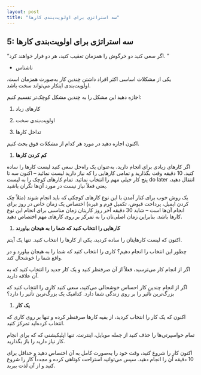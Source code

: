 ```yaml
---
layout: post
title: "سه استراتژی برای اولویت‌بندی کارها"
---
```


5: سه استراتژی برای اولویت‌بندی کارها
-------------------------------------

“اگر سعی کنید دو خرگوش را همزمان تعقیب کنید، هر دو فرار خواهند کرد. ”

-   ناشناس

یکی از مشکلات اساسی اکثر افراد داشتن چندین کار به‌صورت همزمان است.
اولویت‌بندی اینکار می‌تواند سخت باشد.

اجازه دهید این مشکل را به چندین مشکل کوچک‌تر تقسیم کنیم:

1.  کارهای زیاد

2.  اولویت‌بندی سخت

3.  تداخل کارها

اکنون اجازه دهید در مورد هر کدام از مشکلات فوق بحث کنیم.

1.  **کم کردن کارها**

اگر کارهای زیادی برای انجام دارید، به‌عنوان یک راه‌حل سعی کنید لیست
کارها را ساده کنید. 10 دقیقه وقت بگذارید و تمامی کارهایی را که نیاز
دارید لیست نمائید – اکنون سه تا پنج کار خیلی مهم را انتخاب نمائید. تمام
کارهای کوچک را به لیست do later انتقال دهید، یعنی فعلاً نیاز نیست در
مورد آن‌ها نگران باشید.

یک روش خوب برای کنار آمدن با این نوع کارهای کوچکی که باید انجام شوند
(مثلاً چک کردن ایمیل، پرداخت قبوض، تکمیل فرم و غیره) اختصاص یک زمان خاص
در روز برای انجام آن‌ها است – شاید 30 دقیقه آخر روز کاریتان زمان مناسبی
برای انجام این نوع کارها باشد. بنابراین زمان اصلی‌تان را به تمرکز بر روی
کارهای مهم اختصاص دهید.

1.  **کارهایی را انتخاب کنید که شما را به هیجان بیاورند**

اکنون که لیست کارهایتان را ساده کردید، یکی از کارها را انتخاب کنید. تنها
یک آیتم.

چطور این انتخاب را انجام دهیم؟ کاری را انتخاب کنید که شما را به هیجان
بیاورد و در واقع شما را خوشحال کند.

اگر از انجام کار می‌ترسید، فعلاً از آن صرفنظر کنید و یک کار جدید را
انتخاب کنید که به آن علاقه دارید.

اگر از انجام چندین کار احساس خوشحالی می‌کنید، سعی کنید کاری را انتخاب
کنید که بزرگ‌ترین تأثیر را بر روی زندگی شما دارد. کدامیک یک بزرگ‌ترین
تأثیر را دارد؟

1.  **یک کار**

اکنون که یک کار را انتخاب کردید، از بقیه کارها صرفنظر کرده و تنها بر روی
کاری که انتخاب کرده‌اید تمرکز کنید.

تمام حواسپرتی‌ها را حذف کنید از جمله موبایل، اینترنت. تنها اپلیکیشنی که
که برای انجام کار نیاز دارید را باز بگذارید.

اکنون کار را شروع کنید، وقت خود را به‌صورت کامل به آن اختصاص دهید و
حداقل برای 10 دقیقه آن را انجام دهید. سپس می‌توانید استراحت کوتاهی کرده
و مجدداً کار را شروع کنید و از آن لذت ببرید.
